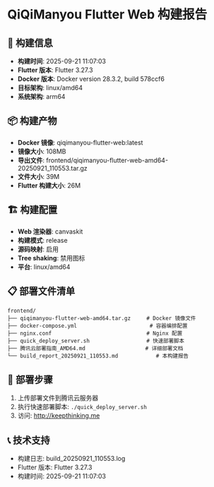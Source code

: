 # QiQiManyou Flutter Web 构建报告

## 📅 构建信息
- **构建时间**: 2025-09-21 11:07:03
- **Flutter 版本**: Flutter 3.27.3
- **Docker 版本**: Docker version 28.3.2, build 578ccf6
- **目标架构**: linux/amd64
- **系统架构**: arm64

## 📦 构建产物
- **Docker 镜像**: qiqimanyou-flutter-web:latest
- **镜像大小**: 108MB
- **导出文件**: frontend/qiqimanyou-flutter-web-amd64-20250921_110553.tar.gz
- **文件大小**:  39M
- **Flutter 构建大小**:  26M

## 🏗️ 构建配置
- **Web 渲染器**: canvaskit
- **构建模式**: release
- **源码映射**: 启用
- **Tree shaking**: 禁用图标
- **平台**: linux/amd64

## 📋 部署文件清单
```
frontend/
├── qiqimanyou-flutter-web-amd64.tar.gz     # Docker 镜像文件
├── docker-compose.yml                       # 容器编排配置
├── nginx.conf                              # Nginx 配置
├── quick_deploy_server.sh                  # 快速部署脚本
├── 腾讯云部署指南_AMD64.md                   # 详细部署文档
└── build_report_20250921_110553.md            # 本构建报告
```

## 🚀 部署步骤
1. 上传部署文件到腾讯云服务器
2. 执行快速部署脚本: `./quick_deploy_server.sh`
3. 访问: http://keepthinking.me

## 📞 技术支持
- 构建日志: build_20250921_110553.log
- Flutter 版本: Flutter 3.27.3
- 构建时间: 2025-09-21 11:07:03
